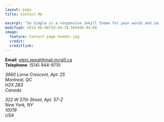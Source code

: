 ```yaml
---
layout: page
title: Contact Me

excerpt: "So Simple is a responsive Jekyll theme for your words and images."
modified: 2014-08-08T19:44:38.564948-04:00
image:
  feature: Contact page header.jpg
  credit: 
  creditlink: 
---
```

   **Email**: eleni.speal@mail.mcgill.ca  
   **Telephone**: (514) 944-9710  

   *3660 Lorne Crescent, Apt. 25*  
   *Montreal, QC*  
   *H2X 2B3*  
   *Canada*  

   *322 W 57th Street, Apt. 57-Z*  
   *New York, NY*  
   *10019*  
   *USA*  




[^1]: Example: *domain.com/category-name/post-title*
